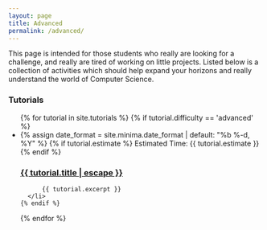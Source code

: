 ```yaml
---
layout: page
title: Advanced
permalink: /advanced/
---
```


This page is intended for those students who really are looking for a
challenge, and really are tired of working on little projects. Listed below is
a collection of activities which should help expand your horizons and really
understand the world of Computer Science.

### Tutorials
<ul class="post-list">
  {% for tutorial in site.tutorials %}
    {% if tutorial.difficulty == 'advanced' %}
      <li>
        {% assign date_format = site.minima.date_format | default: "%b %-d, %Y" %}
          {% if tutorial.estimate %} <span class="post-meta">Estimated Time: {{ tutorial.estimate }}</span> {% endif %}
          <h3>
            <a class="post-link" href="{{ tutorial.url | relative_url }}">
              {{ tutorial.title | escape }}
            </a>
          </h3>

          {{ tutorial.excerpt }}
      </li>
    {% endif %}
  {% endfor %}
</ul>

